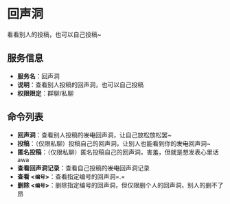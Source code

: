 # 回声洞

看看别人的投稿，也可以自己投稿~

## 服务信息

- **服务名**：回声洞
- **说明**：查看别人投稿的回声洞，也可以自己投稿
- **权限限定**：群聊/私聊

## 命令列表

- **回声洞**：查看别人投稿的~~发电~~回声洞，让自己放松放松罢~
- **投稿**：（仅限私聊）投稿自己的回声洞，让别人也能看到你的~~发电~~回声洞~
- **匿名投稿**：（仅限私聊）匿名投稿自己的回声洞，害羞，但就是想发表心里话 awa
- **查看回声洞记录**：查看自己投稿的~~发电~~回声洞记录
- **查看 <`编号`>**：查看指定编号的回声洞=.=
- **删除 <`编号`>**：删除指定编号的回声洞，但仅限删个人的回声洞，别人的删不了昂
